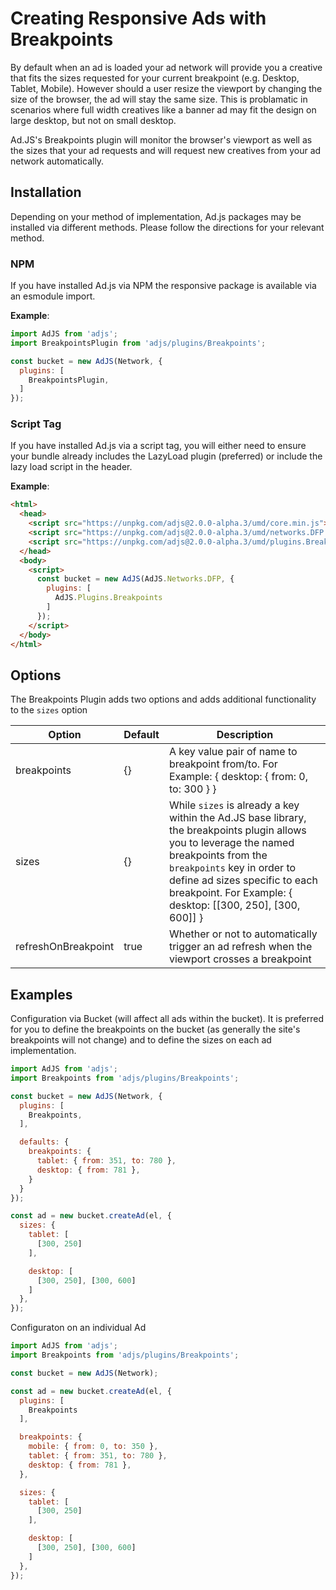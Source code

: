 # Creating Responsive Ads with Breakpoints
By default when an ad is loaded your ad network will provide you a creative that fits the sizes requested for your current breakpoint
(e.g. Desktop, Tablet, Mobile). However should a user resize the viewport by changing the size of the browser, the ad will stay the same
size. This is problamatic in scenarios where full width creatives like a banner ad may fit the design on large desktop, but not on small desktop.

Ad.JS's Breakpoints plugin will monitor the browser's viewport as well as the sizes that your ad requests and will request new creatives from your ad network automatically.

## Installation
Depending on your method of implementation, Ad.js packages may be installed via different methods.
Please follow the directions for your relevant method.

### NPM
If you have installed Ad.js via NPM the responsive package is available via an esmodule import.

__Example__:
```js
import AdJS from 'adjs';
import BreakpointsPlugin from 'adjs/plugins/Breakpoints';

const bucket = new AdJS(Network, {
  plugins: [
    BreakpointsPlugin,
  ]
});
```

### Script Tag
If you have installed Ad.js via a script tag, you will either need to ensure your bundle already
includes the LazyLoad plugin (preferred) or include the lazy load script in the header.

__Example__:
```html
<html>
  <head>
    <script src="https://unpkg.com/adjs@2.0.0-alpha.3/umd/core.min.js"></script>
    <script src="https://unpkg.com/adjs@2.0.0-alpha.3/umd/networks.DFP.min.js"></script>
    <script src="https://unpkg.com/adjs@2.0.0-alpha.3/umd/plugins.Breakpoints.min.js"></script>
  </head>
  <body>
    <script>
      const bucket = new AdJS(AdJS.Networks.DFP, {
        plugins: [
          AdJS.Plugins.Breakpoints
        ]
      });
    </script>
  </body>
</html>
```

## Options
The Breakpoints Plugin adds two options and adds additional functionality to the `sizes` option

|Option|Default|Description|
|---|---|---|
|breakpoints|{}|A key value pair of name to breakpoint from/to. For Example: { desktop: { from: 0, to: 300 } }|
|sizes|{}|While `sizes` is already a key within the Ad.JS base library, the breakpoints plugin allows you to leverage the named breakpoints from the `breakpoints` key in order to define ad sizes specific to each breakpoint. For Example: { desktop: [[300, 250], [300, 600]] }|
|refreshOnBreakpoint|true|Whether or not to automatically trigger an ad refresh when the viewport crosses a breakpoint|

## Examples

Configuration via Bucket (will affect all ads within the bucket). It is preferred for you to define the breakpoints on the bucket (as
generally the site's breakpoints will not change) and to define the sizes on each ad implementation.
```js
import AdJS from 'adjs';
import Breakpoints from 'adjs/plugins/Breakpoints';

const bucket = new AdJS(Network, {
  plugins: [
    Breakpoints,
  ],

  defaults: {
    breakpoints: {
      tablet: { from: 351, to: 780 },
      desktop: { from: 781 },
    }
  }
});

const ad = new bucket.createAd(el, {
  sizes: {
    tablet: [
      [300, 250]
    ],

    desktop: [
      [300, 250], [300, 600]
    ]
  },
});
```

Configuraton on an individual Ad
```js
import AdJS from 'adjs';
import Breakpoints from 'adjs/plugins/Breakpoints';

const bucket = new AdJS(Network);

const ad = new bucket.createAd(el, {
  plugins: [
    Breakpoints
  ],

  breakpoints: {
    mobile: { from: 0, to: 350 },
    tablet: { from: 351, to: 780 },
    desktop: { from: 781 },
  },

  sizes: {
    tablet: [
      [300, 250]
    ],

    desktop: [
      [300, 250], [300, 600]
    ]
  },
});
``` 
